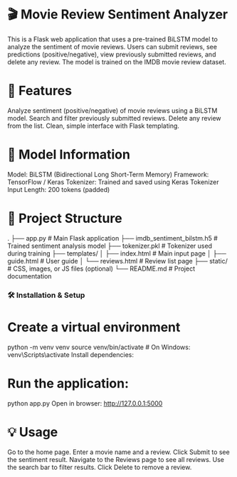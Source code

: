 # 🎬 Movie Review Sentiment Analyzer
This is a Flask web application that uses a pre-trained BiLSTM model to analyze the sentiment of movie reviews. Users can submit reviews, see predictions (positive/negative), view previously submitted reviews, and delete any review. The model is trained on the IMDB movie review dataset.

# 🚀 Features
Analyze sentiment (positive/negative) of movie reviews using a BiLSTM model.
Search and filter previously submitted reviews.
Delete any review from the list.
Clean, simple interface with Flask templating.


# 🧠 Model Information
Model: BiLSTM (Bidirectional Long Short-Term Memory)
Framework: TensorFlow / Keras
Tokenizer: Trained and saved using Keras Tokenizer
Input Length: 200 tokens (padded)

# 📁 Project Structure

.
├── app.py                 # Main Flask application
├── imdb_sentiment_bilstm.h5   # Trained sentiment analysis model
├── tokenizer.pkl          # Tokenizer used during training
├── templates/
│   ├── index.html         # Main input page
│   ├── guide.html         # User guide
│   └── reviews.html       # Review list page
├── static/                # CSS, images, or JS files (optional)
└── README.md              # Project documentation

###  🛠️ Installation & Setup

# Create a virtual environment 
python -m venv venv
source venv/bin/activate  # On Windows: venv\Scripts\activate
Install dependencies:



# Run the application:
python app.py
Open in browser:
http://127.0.0.1:5000


# 💡 Usage
Go to the home page.
Enter a movie name and a review.
Click Submit to see the sentiment result.
Navigate to the Reviews page to see all reviews.
Use the search bar to filter results.
Click Delete to remove a review.

